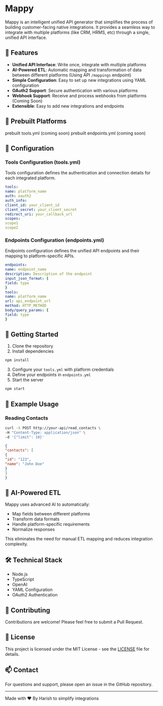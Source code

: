 # Mappy

Mappy is an intelligent unified API generator that simplifies the process of building customer-facing native integrations. It provides a seamless way to integrate with multiple platforms (like CRM, HRMS, etc) through a single, unified API interface.

## 🌟 Features

- **Unified API Interface**: Write once, integrate with multiple platforms
- **AI-Powered ETL**: Automatic mapping and transformation of data between different platforms (Using API `/mappings` endpoint)
- **Simple Configuration**: Easy to set up new integrations using YAML configuration
- **OAuth2 Support**: Secure authentication with various platforms
- **Webhook Support**: Receive and process webhooks from platforms (Coming Soon)
- **Extensible**: Easy to add new integrations and endpoints

## 🚀 Prebuilt Platforms
prebuilt tools.yml (coming soon)
prebuilt endpoints.yml (coming soon)

## 📖 Configuration

### Tools Configuration (tools.yml)

Tools configuration defines the authentication and connection details for each integrated platform.

```yaml
tools:
name: platform_name
auth: oauth2
auth_info:
client_id: your_client_id
client_secret: your_client_secret
redirect_uri: your_callback_url
scopes:
scope1
scope2  
```

### Endpoints Configuration (endpoints.yml)
Endpoints configuration defines the unified API endpoints and their mapping to platform-specific APIs.

```yaml
endpoints:
name: endpoint_name
description: Description of the endpoint
input_json_format: {
field: type
}
tools:
name: platform_name
url: api_endpoint_url
method: HTTP_METHOD
body/query_params: {
field: type
}
```

## 🔧 Getting Started

1. Clone the repository
2. Install dependencies

```bash
npm install
```

3. Configure your `tools.yml` with platform credentials
4. Define your endpoints in `endpoints.yml`
5. Start the server

```bash
npm start
```

## 📝 Example Usage

### Reading Contacts

```bash
curl -X POST http://your-api/read_contacts \
-H "Content-Type: application/json" \
-d '{"limit": 10}'
```

```json
{
"contacts": [
{
"id": "123",
"name": "John Doe"
}
]
}
```

## 🤖 AI-Powered ETL

Mappy uses advanced AI to automatically:
- Map fields between different platforms
- Transform data formats
- Handle platform-specific requirements
- Normalize responses

This eliminates the need for manual ETL mapping and reduces integration complexity.

## 🛠️ Technical Stack

- Node.js
- TypeScript
- OpenAI
- YAML Configuration
- OAuth2 Authentication

## 🤝 Contributing

Contributions are welcome! Please feel free to submit a Pull Request.

## 📄 License

This project is licensed under the MIT License - see the [LICENSE](LICENSE) file for details.

## 📫 Contact

For questions and support, please open an issue in the GitHub repository.

---

Made with ❤️ By Harish to simplify integrations